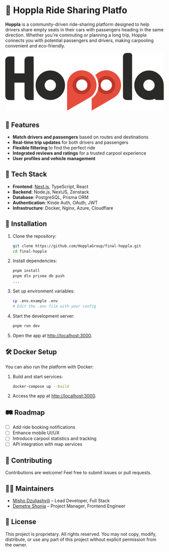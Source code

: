 

# 🚗 Hoppla Ride Sharing Platfo
**Hoppla** is a community-driven ride-sharing platform designed to help drivers share empty seats in their cars with passengers heading in the same direction. Whether you're commuting or planning a long trip, Hoppla connects you with potential passengers and drivers, making carpooling convenient and eco-friendly.

![Hoppla Logo](./logo.png) 

## 🌟 Features

- **Match drivers and passengers** based on routes and destinations
- **Real-time trip updates** for both drivers and passengers
- **Flexible filtering** to find the perfect ride
- **Integrated reviews and ratings** for a trusted carpool experience
- **User profiles and vehicle management**

## 🚀 Tech Stack

- **Frontend**: [Next.js](https://nextjs.org/), TypeScript, React
- **Backend**: Node.js, NextJS, Zenstack
- **Database**: PostgreSQL, Prisma ORM
- **Authentication**: Kinde Auth, OAuth, JWT
- **Infrastructure**: Docker, Nginx, Azure, Cloudflare

## 🔧 Installation

1. Clone the repository:
   ```bash
   git clone https://github.com/HopplaGroup/final-hoppla.git
   cd final-hoppla
   ```

2. Install dependencies:
   ```bash
   pnpm install
   pnpm dlx prisma db push
   ...
   ```

3. Set up environment variables:
   ```bash
   cp .env.example .env
   # Edit the .env file with your config
   ```

4. Start the development server:
   ```bash
   pnpm run dev
   ```

5. Open the app at [http://localhost:3000](http://localhost:3000).

## 🛠️ Docker Setup

You can also run the platform with Docker:

1. Build and start services:
   ```bash
   docker-compose up --build
   ```

2. Access the app at [http://localhost:3000](http://localhost:3000).

## 🛤 Roadmap

- [ ] Add ride booking notifications
- [ ] Enhance mobile UI/UX
- [ ] Introduce carpool statistics and tracking
- [ ] API integration with map services

## 🤝 Contributing

Contributions are welcome! Feel free to submit issues or pull requests.
 <!-- Check out our [contributing guide](link-to-contributing.md). -->

## 🧑‍💻 Maintainers

- [Misho Dzuliashvili](https://github.com/mishodzuliashvili) – Lead Developer, Full Stack
- [Demetre Shonia](https://github.com/DemetreShonia) – Project Manager, Frontend Engineer
## 📝 License

This project is proprietary. All rights reserved. You may not copy, modify, distribute, or use any part of this project without explicit permission from the owner.
